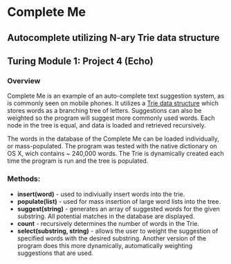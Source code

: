 # Complete Me
## Autocomplete utilizing N-ary Trie data structure
## Turing Module 1: Project 4 (Echo)

### Overview

Complete Me is an example of an auto-complete text suggestion system, as is commonly seen on mobile phones. It utilizes a [Trie data structure](https://en.wikipedia.org/wiki/Trie) which stores words as a branching tree of letters. Suggestions can also be weighted so the program will suggest more commonly used words. Each node in the tree is equal, and data is loaded and retrieved recursively.

The words in the database of the Complete Me can be loaded individually, or mass-populated. The program was tested with the native dictionary on OS X, wich contains ~ 240,000 words. The Trie is dynamically created each time the program is run and the tree is populated.

### Methods:

* __insert(word)__ - used to indiviually insert words into the trie.
* __populate(list)__ - used for mass insertion of large word lists into the tree.
* __suggest(string)__ - generates an array of suggested words for the given substring. All potential matches in the database are displayed.
* __count__ - recursively determines the number of words in the Trie.
* __select(substring, string)__ - allows the user to weight the suggestion of specified words with the desired substring. Another version of the program does this more dynamically, automatically weighting suggestions that are used.
